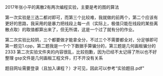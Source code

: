 2017年张小平的离散2有两次编程实验，主要是考的图的算法

第一次实验是三选二都对即可，而第三个比较难，我就做的前两个，第二个应该有更好的思路，我采用的是暴力把线段上每一点（实际上，极值只能在线段的某些离散点取）的取值都算出来了，但无所谓，这是一个过了就有分的作业。

第二次实验比较阴，三个都要做才能拿全分，不过三个不需要都全对，分足够即可
第一题见1.cpp，第二题我是一个个下数据手算骗分的，第三题是几何画板骗分的2333
第二次实验文件夹的内容很乱，比较抱歉，因为已经不太记得了所以也不好整理
gsp文件是几何画板工程文件，打不开没有关系

题目网址需要登录（且加入课程？）才可见，因此可以参考“实验题目.pdf"

